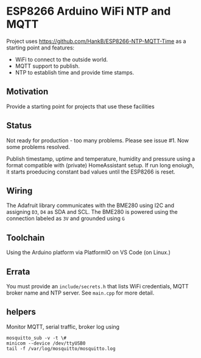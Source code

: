 # ESP8266 Arduino WiFi NTP and MQTT

Project uses <https://github.com/HankB/ESP8266-NTP-MQTT-Time> as a starting point and features:

* WiFi to connect to the outside world.
* MQTT support to publish.
* NTP to establish time and provide time stamps.

## Motivation

Provide a starting point for projects that use these facilities

## Status

Not ready for production - too many problems. Please see issue #1. Now some problems resolved.

Publish timestamp, uptime and temperature, humidity and pressure using a format compatible with (private) HomeAssistant setup. If run long enoiugh, it starts proeducing constant bad values until the ESP8266 is reset.

## Wiring 

The Adafruit library communicates with the BME280 using I2C and assigning `D3`, `D4` as SDA and SCL. The BME280 is powered using the connection labeled as `3V` and grounded using `G`

## Toolchain

Using the Arduino platform via PlatformIO on VS Code (on Linux.)

## Errata

You must provide an `include/secrets.h` that lists WiFi credentials, MQTT broker name and NTP server. See `main.cpp` for more detail.

## helpers

Monitor MQTT, serial traffic, broker log using 

```text
mosquitto_sub -v -t \#
minicom --device /dev/ttyUSB0
tail -f /var/log/mosquitto/mosquitto.log
```

